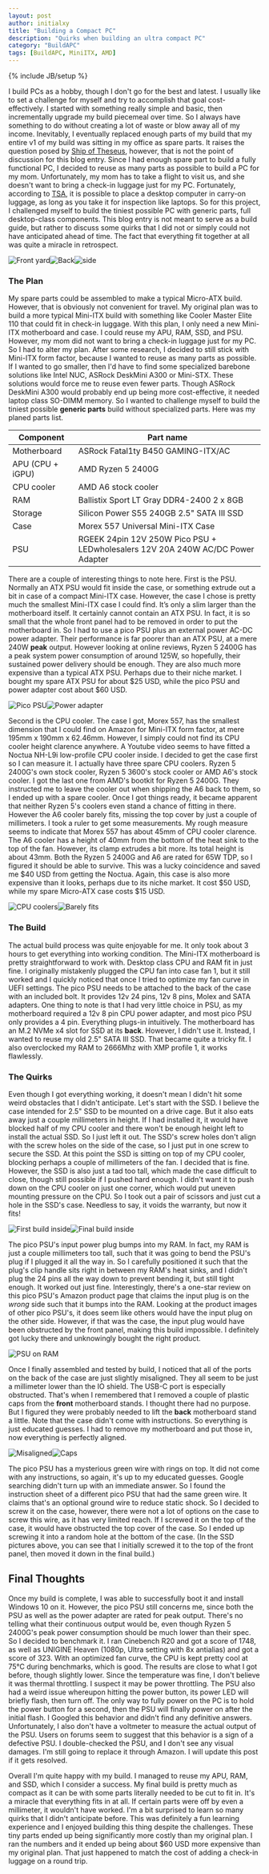 ```yaml
---
layout: post
author: initialxy
title: "Building a Compact PC"
description: "Quirks when building an ultra compact PC"
category: "BuildAPC"
tags: [BuildAPC, MiniITX, AMD]
---
```

{% include JB/setup %}

I build PCs as a hobby, though I don't go for the best and latest. I usually like to set a challenge for myself and try to accomplish that goal cost-effectively. I started with something really simple and basic, then incrementally upgrade my build piecemeal over time. So I always have something to do without creating a lot of waste or blow away all of my income. Inevitably, I eventually replaced enough parts of my build that my entire v1 of my build was sitting in my office as spare parts. It raises the question posed by [Ship of Theseus](https://en.wikipedia.org/wiki/Ship_of_Theseus), however, that is not the point of discussion for this blog entry. Since I had enough spare part to build a fully functional PC, I decided to reuse as many parts as possible to build a PC for my mom. Unfortunately, my mom has to take a flight to visit us, and she doesn't want to bring a check-in luggage just for my PC. Fortunately, according to [TSA](https://www.tsa.gov/travel/security-screening/whatcanibring/items/desktop-computers), it is possible to place a desktop computer in carry-on luggage, as long as you take it for inspection like laptops. So for this project, I challenged myself to build the tiniest possible PC with generic parts, full desktop-class components. This blog entry is not meant to serve as a build guide, but rather to discuss some quirks that I did not or simply could not have anticipated ahead of time. The fact that everything fit together at all was quite a miracle in retrospect.

![Front yard](/static/images/2019-09-28-building-a-compact-pc/front_y.jpg)![Back](/static/images/2019-09-28-building-a-compact-pc/back.jpg)![side](/static/images/2019-09-28-building-a-compact-pc/side.jpg)
<!--more-->

### The Plan

My spare parts could be assembled to make a typical Micro-ATX build. However, that is obviously not convenient for travel. My original plan was to build a more typical Mini-ITX build with something like Cooler Master Elite 110 that could fit in check-in luggage. With this plan, I only need a new Mini-ITX motherboard and case. I could reuse my APU, RAM, SSD, and PSU. However, my mom did not want to bring a check-in luggage just for my PC. So I had to alter my plan. After some research, I decided to still stick with Mini-ITX form factor, because I wanted to reuse as many parts as possible. If I wanted to go smaller, then I'd have to find some specialized barebone solutions like Intel NUC, ASRock DeskMini A300 or Mini-STX. These solutions would force me to reuse even fewer parts. Though ASRock DeskMini A300 would probably end up being more cost-effective, it needed laptop class SO-DIMM memory. So I wanted to challenge myself to build the tiniest possible **generic parts** build without specialized parts. Here was my planed parts list.

| Component | Part name |
|-----------|-----------|
| Motherboard | ASRock Fatal1ty B450 GAMING-ITX/AC |
| APU (CPU + iGPU) | AMD Ryzen 5 2400G |
| CPU cooler | AMD A6 stock cooler |
| RAM | Ballistix Sport LT Gray DDR4-2400 2 x 8GB |
| Storage | Silicon Power S55 240GB 2.5" SATA III SSD |
| Case | Morex 557 Universal Mini-ITX Case |
| PSU | RGEEK 24pin 12V 250W Pico PSU + LEDwholesalers 12V 20A 240W AC/DC Power Adapter |

There are a couple of interesting things to note here. First is the PSU. Normally an ATX PSU would fit inside the case, or something extrude out a bit in case of a compact Mini-ITX case. However, the case I chose is pretty much the smallest Mini-ITX case I could find. It’s only a slim larger than the motherboard itself. It certainly cannot contain an ATX PSU. In fact, it is so small that the whole front panel had to be removed in order to put the motherboard in. So I had to use a pico PSU plus an external power AC-DC power adapter. Their performance is far poorer than an ATX PSU, at a mere 240W **peak** output. However looking at online reviews, Ryzen 5 2400G has a peak system power consumption of around 125W, so hopefully, their sustained power delivery should be enough. They are also much more expensive than a typical ATX PSU. Perhaps due to their niche market. I bought my spare ATX PSU for about $25 USD, while the pico PSU and power adapter cost about $60 USD.

![Pico PSU](/static/images/2019-09-28-building-a-compact-pc/pico_psu.jpg)![Power adapter](/static/images/2019-09-28-building-a-compact-pc/power_adapter.jpg)

Second is the CPU cooler. The case I got, Morex 557, has the smallest dimension that I could find on Amazon for Mini-ITX form factor, at mere 195mm x 190mm x 62.46mm. However, I simply could not find its CPU cooler height clarence anywhere. A Youtube video seems to have fitted a Noctua NH-L9i low-profile CPU cooler inside. I decided to get the case first so I can measure it. I actually have three spare CPU coolers. Ryzen 5 2400G's own stock cooler, Ryzen 5 3600's stock cooler or AMD A6's stock cooler. I got the last one from AMD's bootkit for Ryzen 5 2400G. They instructed me to leave the cooler out when shipping the A6 back to them, so I ended up with a spare cooler. Once I got things ready, it became apparent that neither Ryzen 5's coolers even stand a chance of fitting in there. However the A6 cooler barely fits, missing the top cover by just a couple of millimeters. I took a ruler to get some measurements. My rough measure seems to indicate that Morex 557 has about 45mm of CPU cooler clarence. The A6 cooler has a height of 40mm from the bottom of the heat sink to the top of the fan. However, its clamp extrudes a bit more. Its total height is about 43mm. Both the Ryzen 5 2400G and A6 are rated for 65W TDP, so I figured it should be able to survive. This was a lucky coincidence and saved me $40 USD from getting the Noctua. Again, this case is also more expensive than it looks, perhaps due to its niche market. It cost $50 USD, while my spare Micro-ATX case costs $15 USD.

![CPU coolers](/static/images/2019-09-28-building-a-compact-pc/cpu_coolers.jpg)![Barely fits](/static/images/2019-09-28-building-a-compact-pc/barely_fits.jpg)

### The Build

The actual build process was quite enjoyable for me. It only took about 3 hours to get everything into working condition. The Mini-ITX motherboard is pretty straightforward to work with. Desktop class CPU and RAM fit in just fine. I originally mistakenly plugged the CPU fan into case fan 1, but it still worked and I quickly noticed that once I tried to optimize my fan curve in UEFI settings. The pico PSU needs to be attached to the back of the case with an included bolt. It provides 12v 24 pins, 12v 8 pins, Molex and SATA adapters. One thing to note is that I had very little choice in PSU, as my motherboard required a 12v 8 pin CPU power adapter, and most pico PSU only provides a 4 pin. Everything plugs-in intuitively. The motherboard has an M.2 NVMe x4 slot for SSD at its **back**. However, I didn't use it. Instead, I wanted to reuse my old 2.5" SATA III SSD. That became quite a tricky fit. I also overclocked my RAM to 2666Mhz with XMP profile 1, it works flawlessly.

### The Quirks

Even though I got everything working, it doesn't mean I didn't hit some weird obstacles that I didn't anticipate. Let's start with the SSD. I believe the case intended for 2.5" SSD to be mounted on a drive cage. But it also eats away just a couple millimeters in height. If I had installed it, it would have blocked half of my CPU cooler and there won't be enough height left to install the actual SSD. So I just left it out. The SSD's screw holes don't align with the screw holes on the side of the case, so I just put in one screw to secure the SSD. At this point the SSD is sitting on top of my CPU cooler, blocking perhaps a couple of millimeters of the fan. I decided that is fine. However, the SSD is also just a tad too tall, which made the case difficult to close, though still possible if I pushed hard enough. I didn't want it to push down on the CPU cooler on just one corner, which would put uneven mounting pressure on the CPU. So I took out a pair of scissors and just cut a hole in the SSD's case. Needless to say, it voids the warranty, but now it fits!

![First build inside](/static/images/2019-09-28-building-a-compact-pc/first_build_inside.jpg)![Final build inside](/static/images/2019-09-28-building-a-compact-pc/final_build.jpg)

The pico PSU's input power plug bumps into my RAM. In fact, my RAM is just a couple millimeters too tall, such that it was going to bend the PSU's plug if I plugged it all the way in. So I carefully positioned it such that the plug's clip handle sits right in between my RAM's heat sinks, and I didn't plug the 24 pins all the way down to prevent bending it, but still tight enough. It worked out just fine. Interestingly, there's a one-star review on this pico PSU's Amazon product page that claims the input plug is on the *wrong* side such that it bumps into the RAM. Looking at the product images of other pico PSU's, it does seem like others would have the input plug on the other side. However, if that was the case, the input plug would have been obstructed by the front panel, making this build impossible. I definitely got lucky there and unknowingly bought the right product.

![PSU on RAM](/static/images/2019-09-28-building-a-compact-pc/psu_on_ram.jpg)

Once I finally assembled and tested by build, I noticed that all of the ports on the back of the case are just slightly misaligned. They all seem to be just a millimeter lower than the IO shield. The USB-C port is especially obstructed. That's when I remembered that I removed a couple of plastic caps from the **front** motherboard stands. I thought there had no purpose. But I figured they were probably needed to lift the **back** motherboard stand a little. Note that the case didn't come with instructions. So everything is just educated guesses. I had to remove my motherboard and put those in, now everything is perfectly aligned.

![Misaligned](/static/images/2019-09-28-building-a-compact-pc/misaligned.jpg)![Caps](/static/images/2019-09-28-building-a-compact-pc/caps.jpg)

The pico PSU has a mysterious green wire with rings on top. It did not come with any instructions, so again, it's up to my educated guesses. Google searching didn't turn up with an immediate answer. So I found the instruction sheet of a different pico PSU that had the same green wire. It claims that's an optional ground wire to reduce static shock. So I decided to screw it on the case, however, there were not a lot of options on the case to screw this wire, as it has very limited reach. If I screwed it on the top of the case, it would have obstructed the top cover of the case. So I ended up screwing it into a random hole at the bottom of the case. (In the SSD pictures above, you can see that I initially screwed it to the top of the front panel, then moved it down in the final build.)

## Final Thoughts

Once my build is complete, I was able to successfully boot it and install Windows 10 on it. However, the pico PSU still concerns me, since both the PSU as well as the power adapter are rated for peak output. There's no telling what their continuous output would be, even though Ryzen 5 2400G's peak power consumption should be much lower than their spec. So I decided to benchmark it. I ran Cinebench R20 and got a score of 1748, as well as UNIGINE Heaven (1080p, Ultra setting with 8x antialias) and got a score of 323. With an optimized fan curve, the CPU is kept pretty cool at 75&#176;C during benchmarks, which is good. The results are close to what I got before, though slightly lower. Since the temperature was fine, I don't believe it was thermal throttling. I suspect it may be power throttling. The PSU also had a weird issue whereupon hitting the power button, its power LED will briefly flash, then turn off. The only way to fully power on the PC is to hold the power button for a second, then the PSU will finally power on after the initial flash. I Googled this behavior and didn't find any definitive answers. Unfortunately, I also don't have a voltmeter to measure the actual output of the PSU. Users on forums seem to suggest that this behavior is a sign of a defective PSU. I double-checked the PSU, and I don't see any visual damages. I'm still going to replace it through Amazon. I will update this post if it gets resolved.

Overall I'm quite happy with my build. I managed to reuse my APU, RAM, and SSD, which I consider a success. My final build is pretty much as compact as it can be with some parts literally needed to be cut to fit in. It's a miracle that everything fits in at all. If certain parts were off by even a millimeter, it wouldn't have worked. I'm a bit surprised to learn so many quirks that I didn't anticipate before. This was definitely a fun learning experience and I enjoyed building this thing despite the challenges. These tiny parts ended up being significantly more costly than my original plan. I ran the numbers and it ended up being about $60 USD more expensive than my original plan. That just happened to match the cost of adding a check-in luggage on a round trip.